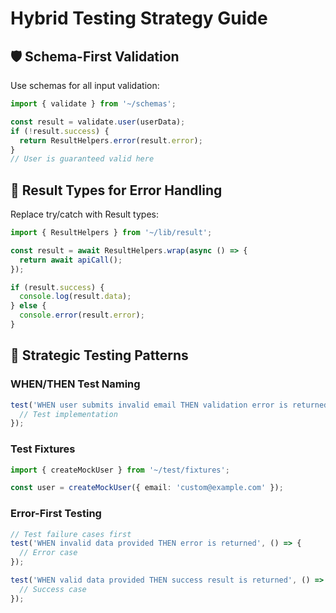 # Hybrid Testing Strategy Guide

## 🛡️ Schema-First Validation

Use schemas for all input validation:

```typescript
import { validate } from '~/schemas';

const result = validate.user(userData);
if (!result.success) {
  return ResultHelpers.error(result.error);
}
// User is guaranteed valid here
```

## 🎯 Result Types for Error Handling

Replace try/catch with Result types:

```typescript
import { ResultHelpers } from '~/lib/result';

const result = await ResultHelpers.wrap(async () => {
  return await apiCall();
});

if (result.success) {
  console.log(result.data);
} else {
  console.error(result.error);
}
```

## 🧪 Strategic Testing Patterns

### WHEN/THEN Test Naming
```typescript
test('WHEN user submits invalid email THEN validation error is returned', () => {
  // Test implementation
});
```

### Test Fixtures
```typescript
import { createMockUser } from '~/test/fixtures';

const user = createMockUser({ email: 'custom@example.com' });
```

### Error-First Testing
```typescript
// Test failure cases first
test('WHEN invalid data provided THEN error is returned', () => {
  // Error case
});

test('WHEN valid data provided THEN success result is returned', () => {
  // Success case  
});
```

